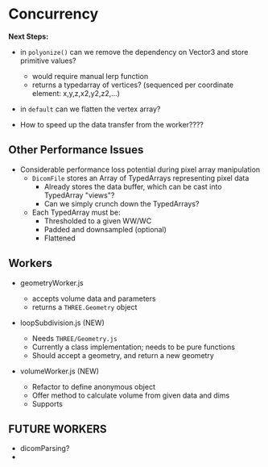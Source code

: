 # Concurrency

**Next Steps:**
- in `polyonize()` can we remove the dependency on Vector3 and store primitive values?
	- would require manual lerp function
	- returns a typedarray of vertices? (sequenced per coordinate element: x,y,z,x2,y2,z2,...)
- in `default` can we flatten the vertex array?

- How to speed up the data transfer from the worker????

## Other Performance Issues

- Considerable performance loss potential during pixel array manipulation
	- `DicomFile` stores an Array of TypedArrays representing pixel data
		- Already stores the data buffer, which can be cast into TypedArray "views"?
		- Can we simply crunch down the TypedArrays?
	- Each TypedArray must be:
		- Thresholded to a given WW/WC
		- Padded and downsampled (optional)
		- Flattened

## Workers

- geometryWorker.js
	- accepts volume data and parameters
	- returns a `THREE.Geometry` object

- loopSubdivision.js (NEW)
	- Needs `THREE/Geometry.js`
	- Currently a class implementation; needs to be pure functions
	- Should accept a geometry, and return a new geometry

- volumeWorker.js (NEW)
	- Refactor to define anonymous object
	- Offer method to calculate volume from given data and dims
	- Supports

## FUTURE WORKERS

- dicomParsing?
-
